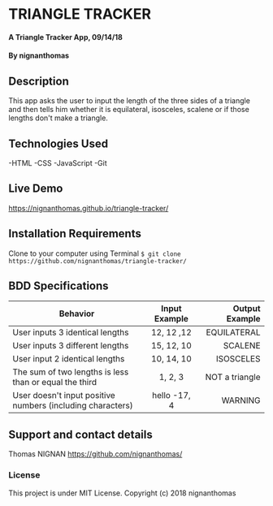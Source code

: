 # TRIANGLE TRACKER
#### A Triangle Tracker App, 09/14/18
#### By **nignanthomas**
## Description
This app asks the user to input the length of the three sides of a triangle and then tells him whether it is equilateral, isosceles, scalene or if those lengths don't make a triangle.

## Technologies Used
-HTML
-CSS
-JavaScript
-Git

## Live Demo
https://nignanthomas.github.io/triangle-tracker/

## Installation Requirements
Clone to your computer using Terminal
`$ git clone https://github.com/nignanthomas/triangle-tracker/`

## BDD Specifications
| Behavior                         |  Input Example |  Output  Example|
|----------                         |:-------------: |------:          |
| User inputs 3 identical lengths   | 12, 12 ,12     | EQUILATERAL |
| User inputs 3 different lengths   | 15, 12, 10     | SCALENE     |
| User input 2 identical lengths    | 10, 14, 10     | ISOSCELES   |
| The sum of two lengths is less than or equal the third         | 1, 2, 3 | NOT a triangle |
| User doesn't input positive numbers (including characters)  | hello -17, 4   | WARNING|

## Support and contact details
Thomas NIGNAN https://github.com/nignanthomas/

### License
This project is under MIT License.
Copyright (c) 2018 nignanthomas
